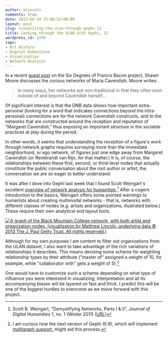 ```yaml
---
author: mlincoln
comments: true
date: 2013-06-24 15:00:52+00:00
layout: post
slug: visualizing-the-ulan-through-gephi-ii
title: Looking through the ULAN with Gephi, II
wordpress_id: 1270
tags:
- Art History
- Digital Humanities
- Visualization
- Network Analysis
---
```


In a recent [guest post](http://web.archive.org/web/20150908012109/http://sixdegreesoffrancisbacon.com/post/53595757782/networks-as-constructs-the-curious-case-of) on the Six Degrees of Francis Bacon project, Shawn Moore discusses the curious networks of Maria Cavendish. Moore writes:


> In many ways, her networks are non-traditional in that they often exist outside of and beyond Cavendish herself...

Of significant interest is that the DNB data shows how important extra-personal (looking for a word that indicates connections beyond the intra-personal) connections are for the network Cavendish constructs, and to the networks that are constructed around the reception and reputation of "Margaret Cavendish," thus exposing an important structure in the sociable practices at play during the period.


In other words, it seems that understanding the reception of a figure's work through network graphs requires surveying more than the immediate neighborhood, or ego network, of figures just one edge away from Margaret Cavendish (or Rembrandt van Rijn, for that matter.) It is, of course, the relationships between these first, second, or third-level nodes that actually constitute the public conversation about the root author or artist, the conversation we are so eager to better understand.

It was after I dove into Gephi last week that I found Scott Weingart's excellent [overview of network analysis for humanitsts](http://journalofdigitalhumanities.org/1-1/demystifying-networks-by-scott-weingart/).[^1] After a cogent introduction to the basics, Weingart offers some pointed warnings to humanists about creating multimodal networks - that is, networks with different classes of nodes (e.g. artists and organizations, illustrated below.) These require their own analytical and layout tools.

[![A graph of the Black Mountain College network, with both artist and organization nodes. (visualization by Matthew Lincoln, underlying data © 2013 The J. Paul Getty Trust. All rights reserved.)][blackmountain]](http://mlincoln.files.wordpress.com/2013/06/screen-shot-2013-06-23-at-3-47-03-pm.png)

[blackmountain]: http://mlincoln.files.wordpress.com/2013/06/screen-shot-2013-06-23-at-3-47-03-pm.png "A graph of the Black Mountain College network, with both artist and organization nodes. (visualization by Matthew Lincoln, underlying data © 2013 The J. Paul Getty Trust. All rights reserved.)"

Although for my own purposes I am content to filter out organizations from the ULAN dataset, I also want to take advantage of the rich variations of relationships it describes. This means devising some scheme for weighting relationship types by their attribute ("master of" assigned a weight of 10, for example, while "collaborator with" gets a weight of 5).[^2]

One would have to customize such a scheme depending on what type of influence you were interested in visualizing; interpretation and all its accompanying biases will be layered on fast and thick. I predict this will be one of the biggest hurdles to overcome as we move forward with this project.


	
[^1]: Scott B. Weingart, "Demystifying Networks, Parts I & II", *Journal of Digital Humanities* 1, no. 1 (Winter 2011) ([URL](http://journalofdigitalhumanities.org/1-1/demystifying-networks-by-scott-weingart/))

	
[^2]: I am curious how the next version of Gephi (0.9), which will implement [multigraph support](http://web.archive.org/web/20140528034556/https://gephi.org/2013/rebuilding-gephis-core-for-the-0-9-version/), might aid this process.



